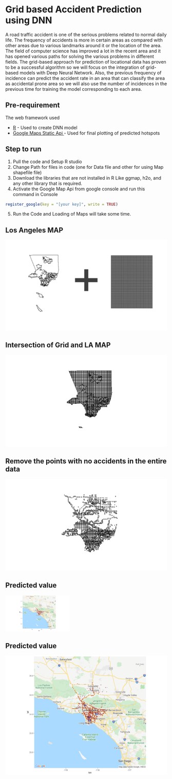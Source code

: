 # Grid based Accident Prediction using DNN


A road traffic accident is one of the serious problems related to normal daily life. The frequency of accidents is more in certain areas as compared with other areas due to various landmarks around it or the location of the area. The field of computer science has improved a lot in the recent area and it has opened various paths for solving the various problems in different fields. The grid-based approach for prediction of locational data has proven to be a successful algorithm so we will focus on the integration of grid-based models with Deep Neural Network. Also, the previous frequency of incidence can predict the accident rate in an area that can classify the area as accidental prone area so we will also use the number of incidences in the previous time for training the model corresponding to each area.

## Pre-requirement 

The web framework used
* [R](https://www.r-project.org/) - Used to create DNN model
* [Google Maps Static Api ](https://developers.google.com/maps/documentation) - Used for final plotting of predicted hotspots


## Step to run
1. Pull the code and Setup R studio
2. Change Path for files in code (one for Data file and other for using Map shapefile file)
3. Download the libraries that are not installed in R Like ggmap, h2o, and any other library that is required.
4. Activate the Google Map Api from google console and run this command in Console
```R
register_google(key = "[your key]", write = TRUE)
```
5. Run the Code and Loading of Maps will take some time.

## Los Angeles MAP
![Not Found](Images/LA_map_AND_Grid.png)

## Intersection of Grid and LA MAP
![Not Found](Images/Intersection_LA_MAP.png)

## Remove the points with no accidents in the entire data
![Not Found](Images/Filtered_Intersection_LA_MAP.png)

## Predicted value
<img src="Images/MAP.png" width = "200">

## Predicted value
![Not Found](Images/MAP_actual.png)

